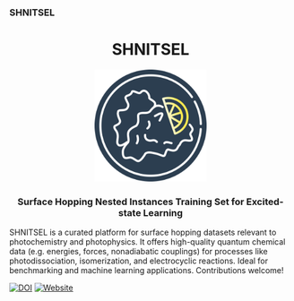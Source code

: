 ### SHNITSEL

<div align="center">
  <h1>SHNITSEL</h1>
  <img src="https://github.com/SHNITSEL/shnitsel/blob/main/shnitsel_logo.png" alt="SHNITSEL Logo" width="200px">
  <h3>Surface Hopping Nested Instances Training Set for Excited-state Learning</h3>
</div>

SHNITSEL is a curated platform for surface hopping datasets relevant to photochemistry and photophysics. It offers high-quality quantum chemical data (e.g. energies, forces, nonadiabatic couplings) for processes like photodissociation, isomerization, and electrocyclic reactions. Ideal for benchmarking and machine learning applications. Contributions welcome!

[![DOI](https://img.shields.io/badge/Dataset-Zenodo-yellow.svg)](https://zenodo.org/records/15482819)
[![Website](https://img.shields.io/badge/Website-shnitsel.github.io-yellow.svg)](https://shnitsel.github.io/)


<!--
**SHNITSEL/shnitsel** is a ✨ _special_ ✨ repository because its `README.md` (this file) appears on your GitHub profile.

Here are some ideas to get you started:

- 🔭 I’m currently working on ...
- 🌱 I’m currently learning ...
- 👯 I’m looking to collaborate on ...
- 🤔 I’m looking for help with ...
- 💬 Ask me about ...
- 📫 How to reach me: ...
- 😄 Pronouns: ...
- ⚡ Fun fact: ...
-->
